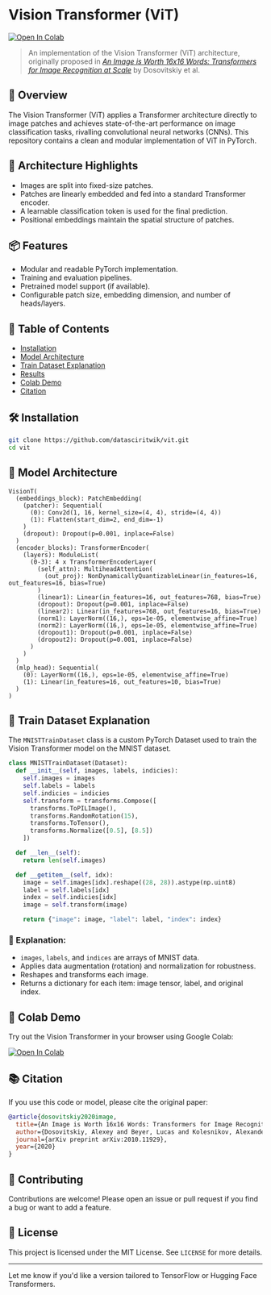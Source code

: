 # Vision Transformer (ViT) 
[![Open In Colab](https://colab.research.google.com/assets/colab-badge.svg)](https://colab.research.google.com/drive/1sn2k2a6M3hw6X8_wzrWEWijXNzowbEzl?usp=sharing)

> An implementation of the Vision Transformer (ViT) architecture, originally proposed in *[An Image is Worth 16x16 Words: Transformers for Image Recognition at Scale](https://arxiv.org/abs/2010.11929)* by Dosovitskiy et al.

## 🚀 Overview

The Vision Transformer (ViT) applies a Transformer architecture directly to image patches and achieves state-of-the-art performance on image classification tasks, rivalling convolutional neural networks (CNNs). This repository contains a clean and modular implementation of ViT in PyTorch.

## 🧠 Architecture Highlights

- Images are split into fixed-size patches.
- Patches are linearly embedded and fed into a standard Transformer encoder.
- A learnable classification token is used for the final prediction.
- Positional embeddings maintain the spatial structure of patches.

## 📦 Features

- Modular and readable PyTorch implementation.
- Training and evaluation pipelines.
- Pretrained model support (if available).
- Configurable patch size, embedding dimension, and number of heads/layers.

## 📝 Table of Contents

- [Installation](#installation)
- [Model Architecture](#model-architecture)
- [Train Dataset Explanation](#train-dataset-explanation)
- [Results](#results)
- [Colab Demo](#colab-demo)
- [Citation](#citation)

## 🛠️ Installation

```bash
git clone https://github.com/datasciritwik/vit.git
cd vit
```

## 🧩 Model Architecture

```
VisionT(
  (embeddings_block): PatchEmbedding(
    (patcher): Sequential(
      (0): Conv2d(1, 16, kernel_size=(4, 4), stride=(4, 4))
      (1): Flatten(start_dim=2, end_dim=-1)
    )
    (dropout): Dropout(p=0.001, inplace=False)
  )
  (encoder_blocks): TransformerEncoder(
    (layers): ModuleList(
      (0-3): 4 x TransformerEncoderLayer(
        (self_attn): MultiheadAttention(
          (out_proj): NonDynamicallyQuantizableLinear(in_features=16, out_features=16, bias=True)
        )
        (linear1): Linear(in_features=16, out_features=768, bias=True)
        (dropout): Dropout(p=0.001, inplace=False)
        (linear2): Linear(in_features=768, out_features=16, bias=True)
        (norm1): LayerNorm((16,), eps=1e-05, elementwise_affine=True)
        (norm2): LayerNorm((16,), eps=1e-05, elementwise_affine=True)
        (dropout1): Dropout(p=0.001, inplace=False)
        (dropout2): Dropout(p=0.001, inplace=False)
      )
    )
  )
  (mlp_head): Sequential(
    (0): LayerNorm((16,), eps=1e-05, elementwise_affine=True)
    (1): Linear(in_features=16, out_features=10, bias=True)
  )
)
```

## 🧾 Train Dataset Explanation

The `MNISTTrainDataset` class is a custom PyTorch Dataset used to train the Vision Transformer model on the MNIST dataset.

```python
class MNISTTrainDataset(Dataset):
  def __init__(self, images, labels, indicies):
    self.images = images
    self.labels = labels
    self.indicies = indicies
    self.transform = transforms.Compose([
      transforms.ToPILImage(),
      transforms.RandomRotation(15),
      transforms.ToTensor(),
      transforms.Normalize([0.5], [8.5])
    ])

  def __len__(self):
    return len(self.images)

  def __getitem__(self, idx):
    image = self.images[idx].reshape((28, 28)).astype(np.uint8)
    label = self.labels[idx]
    index = self.indicies[idx]
    image = self.transform(image)

    return {"image": image, "label": label, "index": index}
```

### 📌 Explanation:
- `images`, `labels`, and `indices` are arrays of MNIST data.
- Applies data augmentation (rotation) and normalization for robustness.
- Reshapes and transforms each image.
- Returns a dictionary for each item: image tensor, label, and original index.

## 🔗 Colab Demo

Try out the Vision Transformer in your browser using Google Colab:

[![Open In Colab](https://colab.research.google.com/assets/colab-badge.svg)](https://colab.research.google.com/drive/1sn2k2a6M3hw6X8_wzrWEWijXNzowbEzl?usp=sharing)

## 📚 Citation

If you use this code or model, please cite the original paper:

```bibtex
@article{dosovitskiy2020image,
  title={An Image is Worth 16x16 Words: Transformers for Image Recognition at Scale},
  author={Dosovitskiy, Alexey and Beyer, Lucas and Kolesnikov, Alexander and et al.},
  journal={arXiv preprint arXiv:2010.11929},
  year={2020}
}
```

## 🙌 Contributing

Contributions are welcome! Please open an issue or pull request if you find a bug or want to add a feature.

## 📄 License

This project is licensed under the MIT License. See `LICENSE` for more details.

---

Let me know if you'd like a version tailored to TensorFlow or Hugging Face Transformers.

